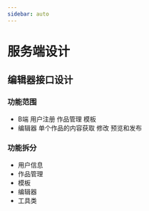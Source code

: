 ```yaml
---
sidebar: auto
---
```


# 服务端设计

## 编辑器接口设计

### 功能范围
- B端 用户注册 作品管理  模板
- 编辑器 单个作品的内容获取 修改  预览和发布

### 功能拆分
- 用户信息
- 作品管理
- 模板
- 编辑器
- 工具类

